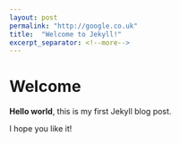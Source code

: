 ```yaml
---
layout: post
permalink: "http://google.co.uk"
title:  "Welcome to Jekyll!"
excerpt_separator: <!--more-->
---
```


# Welcome

**Hello world**, this is my first Jekyll blog post.

<!--more-->
I hope you like it!
